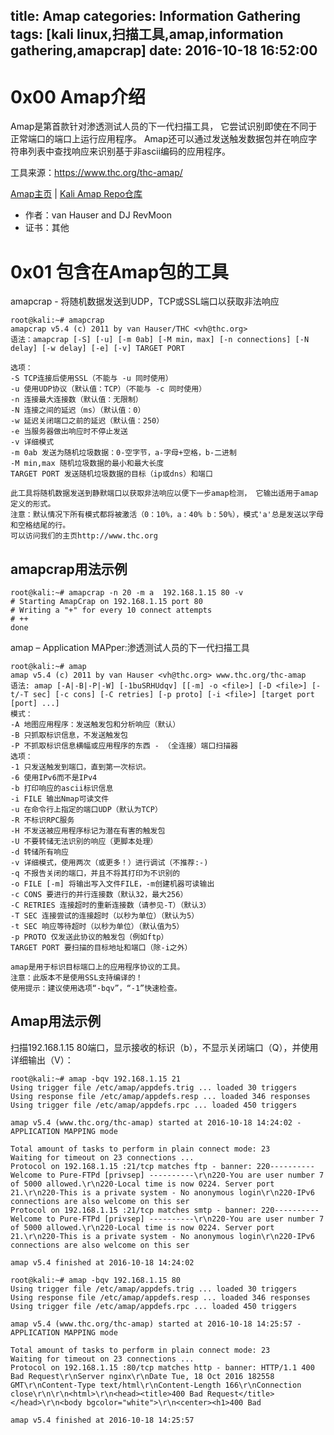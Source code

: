 title: Amap
categories: Information Gathering
tags: [kali linux,扫描工具,amap,information gathering,amapcrap]
date: 2016-10-18 16:52:00
---
0x00 Amap介绍
===========

Amap是第首款针对渗透测试人员的下一代扫描工具， 它尝试识别即使在不同于正常端口的端口上运行应用程序。
Amap还可以通过发送触发数据包并在响应字符串列表中查找响应来识别基于非ascii编码的应用程序。

工具来源：https://www.thc.org/thc-amap/

[Amap主页][1] | [Kali Amap Repo仓库][2]

 - 作者：van Hauser and DJ RevMoon
 - 证书：其他

0x01 包含在Amap包的工具
================

amapcrap - 将随机数据发送到UDP，TCP或SSL端口以获取非法响应

```shell
root@kali:~# amapcrap 
amapcrap v5.4 (c) 2011 by van Hauser/THC <vh@thc.org>
语法：amapcrap [-S] [-u] [-m 0ab] [-M min，max] [-n connections] [-N delay] [-w delay] [-e] [-v] TARGET PORT 

选项： 
-S TCP连接后使用SSL（不能与 -u 同时使用） 
-u 使用UDP协议（默认值：TCP）（不能与 -c 同时使用） 
-n 连接最大连接数（默认值：无限制） 
-N 连接之间的延迟（ms）（默认值：0） 
-w 延迟关闭端口之前的延迟（默认值：250） 
-e 当服务器做出响应时不停止发送 
-v 详细模式 
-m 0ab 发送为随机垃圾数据：0-空字节，a-字母+空格，b-二进制 
-M min,max 随机垃圾数据的最小和最大长度 
TARGET PORT 发送随机垃圾数据的目标（ip或dns）和端口

此工具将随机数据发送到静默端口以获取非法响应以便下一步amap检测， 它输出适用于amap定义的形式。 
注意：默认情况下所有模式都将被激活（0：10%，a：40% b：50%），模式'a'总是发送以字母和空格结尾的行。 
可以访问我们的主页http://www.thc.org
```

amapcrap用法示例
------------

```shell
root@kali:~# amapcrap -n 20 -m a  192.168.1.15 80 -v
# Starting AmapCrap on 192.168.1.15 port 80
# Writing a "+" for every 10 connect attempts
# ++
done
```

amap – Application MAPper:渗透测试人员的下一代扫描工具

```shell
root@kali:~# amap
amap v5.4 (c) 2011 by van Hauser <vh@thc.org> www.thc.org/thc-amap
语法: amap [-A|-B|-P|-W] [-1buSRHUdqv] [[-m] -o <file>] [-D <file>] [-t/-T sec] [-c cons] [-C retries] [-p proto] [-i <file>] [target port [port] ...]
模式： 
-A 地图应用程序：发送触发包和分析响应（默认） 
-B 只抓取标识信息，不发送触发包
-P 不抓取标识信息横幅或应用程序的东西 - （全连接）端口扫描器 
选项： 
-1 只发送触发到端口，直到第一次标识。
-6 使用IPv6而不是IPv4 
-b 打印响应的ascii标识信息 
-i FILE 输出Nmap可读文件 
-u 在命令行上指定的端口UDP（默认为TCP） 
-R 不标识RPC服务 
-H 不发送被应用程序标记为潜在有害的触发包
-U 不要转储无法识别的响应（更脚本处理） 
-d 转储所有响应 
-v 详细模式，使用两次（或更多！）进行调试（不推荐:-) 
-q 不报告关闭的端口，并且不将其打印为不识别的 
-o FILE [-m] 将输出写入文件FILE，-m创建机器可读输出 
-c CONS 要进行的并行连接数（默认32，最大256） 
-C RETRIES 连接超时的重新连接数（请参见-T）（默认3） 
-T SEC 连接尝试的连接超时（以秒为单位）（默认为5） 
-t SEC 响应等待超时（以秒为单位）（默认值为5） 
-p PROTO 仅发送此协议的触发包（例如ftp） 
TARGET PORT 要扫描的目标地址和端口（除-i之外）
 
amap是用于标识目标端口上的应用程序协议的工具。 
注意：此版本不是使用SSL支持编译的！ 
使用提示：建议使用选项“-bqv”，“-1”快速检查。
```
Amap用法示例
-----------------

扫描192.168.1.15 80端口，显示接收的标识（b），不显示关闭端口（Q），并使用详细输出（V）：
```shell
root@kali:~# amap -bqv 192.168.1.15 21 
Using trigger file /etc/amap/appdefs.trig ... loaded 30 triggers
Using response file /etc/amap/appdefs.resp ... loaded 346 responses
Using trigger file /etc/amap/appdefs.rpc ... loaded 450 triggers

amap v5.4 (www.thc.org/thc-amap) started at 2016-10-18 14:24:02 - APPLICATION MAPPING mode

Total amount of tasks to perform in plain connect mode: 23
Waiting for timeout on 23 connections ...
Protocol on 192.168.1.15 :21/tcp matches ftp - banner: 220---------- Welcome to Pure-FTPd [privsep] ----------\r\n220-You are user number 7 of 5000 allowed.\r\n220-Local time is now 0224. Server port 21.\r\n220-This is a private system - No anonymous login\r\n220-IPv6 connections are also welcome on this ser
Protocol on 192.168.1.15 :21/tcp matches smtp - banner: 220---------- Welcome to Pure-FTPd [privsep] ----------\r\n220-You are user number 7 of 5000 allowed.\r\n220-Local time is now 0224. Server port 21.\r\n220-This is a private system - No anonymous login\r\n220-IPv6 connections are also welcome on this ser

amap v5.4 finished at 2016-10-18 14:24:02
```

```shell
root@kali:~# amap -bqv 192.168.1.15 80 
Using trigger file /etc/amap/appdefs.trig ... loaded 30 triggers
Using response file /etc/amap/appdefs.resp ... loaded 346 responses
Using trigger file /etc/amap/appdefs.rpc ... loaded 450 triggers

amap v5.4 (www.thc.org/thc-amap) started at 2016-10-18 14:25:57 - APPLICATION MAPPING mode

Total amount of tasks to perform in plain connect mode: 23
Waiting for timeout on 23 connections ...
Protocol on 192.168.1.15 :80/tcp matches http - banner: HTTP/1.1 400 Bad Request\r\nServer nginx\r\nDate Tue, 18 Oct 2016 182558 GMT\r\nContent-Type text/html\r\nContent-Length 166\r\nConnection close\r\n\r\n<html>\r\n<head><title>400 Bad Request</title></head>\r\n<body bgcolor="white">\r\n<center><h1>400 Bad

amap v5.4 finished at 2016-10-18 14:25:57
```


  [1]: http://www.thc.org/thc-amap/
  [2]: http://git.kali.org/gitweb/?p=packages/amap.git;a=summary
